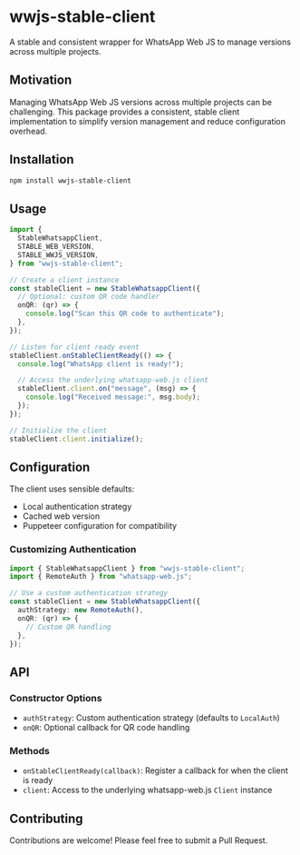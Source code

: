 # wwjs-stable-client

A stable and consistent wrapper for WhatsApp Web JS to manage versions across multiple projects.

## Motivation

Managing WhatsApp Web JS versions across multiple projects can be challenging. This package provides a consistent, stable client implementation to simplify version management and reduce configuration overhead.

## Installation

```bash
npm install wwjs-stable-client
```

## Usage

```typescript
import {
  StableWhatsappClient,
  STABLE_WEB_VERSION,
  STABLE_WWJS_VERSION,
} from "wwjs-stable-client";

// Create a client instance
const stableClient = new StableWhatsappClient({
  // Optional: custom QR code handler
  onQR: (qr) => {
    console.log("Scan this QR code to authenticate");
  },
});

// Listen for client ready event
stableClient.onStableClientReady(() => {
  console.log("WhatsApp client is ready!");

  // Access the underlying whatsapp-web.js client
  stableClient.client.on("message", (msg) => {
    console.log("Received message:", msg.body);
  });
});

// Initialize the client
stableClient.client.initialize();
```

## Configuration

The client uses sensible defaults:

- Local authentication strategy
- Cached web version
- Puppeteer configuration for compatibility

### Customizing Authentication

```typescript
import { StableWhatsappClient } from "wwjs-stable-client";
import { RemoteAuth } from "whatsapp-web.js";

// Use a custom authentication strategy
const stableClient = new StableWhatsappClient({
  authStrategy: new RemoteAuth(),
  onQR: (qr) => {
    // Custom QR handling
  },
});
```

## API

### Constructor Options

- `authStrategy`: Custom authentication strategy (defaults to `LocalAuth`)
- `onQR`: Optional callback for QR code handling

### Methods

- `onStableClientReady(callback)`: Register a callback for when the client is ready
- `client`: Access to the underlying whatsapp-web.js `Client` instance

## Contributing

Contributions are welcome! Please feel free to submit a Pull Request.
